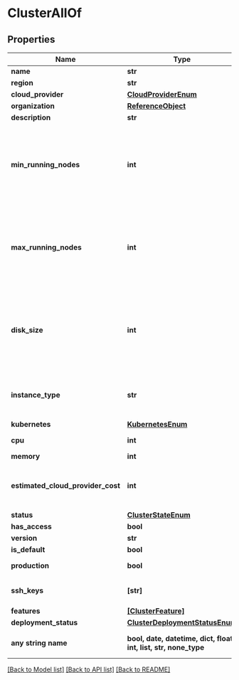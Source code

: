 # ClusterAllOf


## Properties
Name | Type | Description | Notes
------------ | ------------- | ------------- | -------------
**name** | **str** | name is case-insensitive | 
**region** | **str** |  | 
**cloud_provider** | [**CloudProviderEnum**](CloudProviderEnum.md) |  | 
**organization** | [**ReferenceObject**](ReferenceObject.md) |  | [optional] 
**description** | **str** |  | [optional] 
**min_running_nodes** | **int** |  | [optional]  if omitted the server will use the default value of 1
**max_running_nodes** | **int** |  | [optional]  if omitted the server will use the default value of 1
**disk_size** | **int** | Unit is in GB. The disk size to be used for the node configuration | [optional]  if omitted the server will use the default value of 20
**instance_type** | **str** | the instance type to be used for this cluster. The list of values can be retrieved via the endpoint /{CloudProvider}/instanceType | [optional] 
**kubernetes** | [**KubernetesEnum**](KubernetesEnum.md) |  | [optional] 
**cpu** | **int** | unit is millicores (m). 1000m &#x3D; 1 cpu | [optional] 
**memory** | **int** | unit is MB. 1024 MB &#x3D; 1GB | [optional] 
**estimated_cloud_provider_cost** | **int** | This is an estimation of the cost this cluster will represent on your cloud proider bill, based on your current configuration | [optional] 
**status** | [**ClusterStateEnum**](ClusterStateEnum.md) |  | [optional] 
**has_access** | **bool** |  | [optional] 
**version** | **str** |  | [optional] 
**is_default** | **bool** |  | [optional] 
**production** | **bool** | specific flag to indicate that this cluster is a production one | [optional] 
**ssh_keys** | **[str]** | Indicate your public ssh_key to remotely connect to your EC2 instance. | [optional] 
**features** | [**[ClusterFeature]**](ClusterFeature.md) |  | [optional] 
**deployment_status** | [**ClusterDeploymentStatusEnum**](ClusterDeploymentStatusEnum.md) |  | [optional] 
**any string name** | **bool, date, datetime, dict, float, int, list, str, none_type** | any string name can be used but the value must be the correct type | [optional]

[[Back to Model list]](../README.md#documentation-for-models) [[Back to API list]](../README.md#documentation-for-api-endpoints) [[Back to README]](../README.md)


